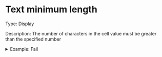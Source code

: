 # Text minimum length

Type: Display

Description: The number of characters in the cell value must be greater than the specified number

<details>

<summary>Example: Fail</summary>

* Cell value: Description
* Rule value: 12
* Result: Fail - 'Description' is 11 characters long

</details>
